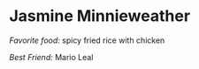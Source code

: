 # Jasmine Minnieweather
*Favorite food:* spicy fried rice with chicken


*Best Friend:* Mario Leal 
